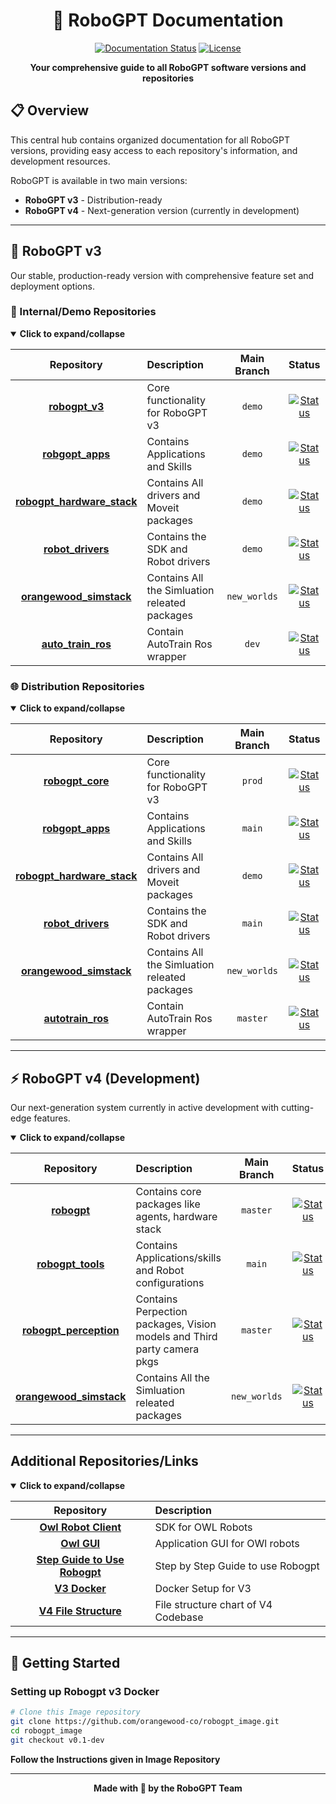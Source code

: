 <div align="center">
  
# 🤖 RoboGPT Documentation

[![Documentation Status](https://img.shields.io/badge/docs-complete-brightgreen.svg)](https://github.com/username/robogpt_docs)
[![License](https://img.shields.io/badge/License-MIT-blue.svg)](LICENSE)

**Your comprehensive guide to all RoboGPT software versions and repositories**

</div>

## 📋 Overview

This central hub contains organized documentation for all RoboGPT versions, providing easy access to each repository's information, and development resources.

RoboGPT is available in two main versions:
- **RoboGPT v3** - Distribution-ready
- **RoboGPT v4** - Next-generation version (currently in development)

---

## 🚀 RoboGPT v3

Our stable, production-ready version with comprehensive feature set and deployment options.

### 🔬 Internal/Demo Repositories

<details open>
<summary><b>Click to expand/collapse</b></summary>

| Repository | Description | Main Branch | Status |
|:----------:|:------------|:----------:|:------:|
| [**robogpt_v3**](https://bitbucket.org/owl-dev/robogpt_v3/src/demo/) | Core functionality for RoboGPT v3 | `demo` | [![Status](https://img.shields.io/badge/status-active-success.svg)]() |
| [**robgopt_apps**](https://bitbucket.org/owl-dev/robogpt_apps/src/demo/) | Contains Applications and Skills | `demo` | [![Status](https://img.shields.io/badge/status-active-success.svg)]() |
| [**robogpt_hardware_stack**](https://bitbucket.org/owl-dev/robogpt_hardware_stack/src/demo/) | Contains All drivers and Moveit packages | `demo` | [![Status](https://img.shields.io/badge/status-active-success.svg)]() |
| [**robot_drivers**](https://bitbucket.org/owl-dev/robot_drivers/src/demo/) | Contains the SDK and Robot drivers | `demo` | [![Status](https://img.shields.io/badge/status-active-success.svg)]() |
| [**orangewood_simstack**](https://bitbucket.org/owl-dev/orangewood_simstack/src/new_worlds/) | Contains All the Simluation releated packages | `new_worlds` | [![Status](https://img.shields.io/badge/status-active-success.svg)]() |
| [**auto_train_ros**](https://bitbucket.org/owl-dev/auto_train_ros/src/dev/) | Contain AutoTrain Ros wrapper | `dev` | [![Status](https://img.shields.io/badge/status-active-success.svg)]() |

</details>

### 🌐 Distribution Repositories

<details open>
<summary><b>Click to expand/collapse</b></summary>

| Repository | Description | Main Branch | Status |
|:----------:|:------------|:----------:|:------:|
| [**robogpt_core**](https://github.com/orangewood-co/robogpt_core.git) | Core functionality for RoboGPT v3 | `prod` | [![Status](https://img.shields.io/badge/status-active-success.svg)]() |
| [**robgopt_apps**](https://github.com/orangewood-co/robogpt_apps.git) | Contains Applications and Skills | `main` | [![Status](https://img.shields.io/badge/status-active-success.svg)]() |
| [**robogpt_hardware_stack**](https://github.com/orangewood-co/robogpt_hardware_stack.git) | Contains All drivers and Moveit packages | `demo` | [![Status](https://img.shields.io/badge/status-active-success.svg)]() |
| [**robot_drivers**](https://github.com/orangewood-co/robot_drivers.git) | Contains the SDK and Robot drivers | `main` | [![Status](https://img.shields.io/badge/status-active-success.svg)]() |
| [**orangewood_simstack**](https://bitbucket.org/owl-dev/orangewood_simstack/src/new_worlds/) | Contains All the Simluation releated packages | `new_worlds` | [![Status](https://img.shields.io/badge/status-active-success.svg)]() |
| [**autotrain_ros**](https://github.com/orangewood-co/autotrain_ros.git) | Contain AutoTrain Ros wrapper | `master` | [![Status](https://img.shields.io/badge/status-active-success.svg)]() |

</details>

---


## ⚡ RoboGPT v4 (Development)

Our next-generation system currently in active development with cutting-edge features.

<details open>
<summary><b>Click to expand/collapse</b></summary>

| Repository | Description | Main Branch | Status |
|:----------:|:------------|:----------:|:------:|
| [**robogpt**](https://github.com/orangewood-co/robogpt.git) | Contains core packages like agents, hardware stack | `master` | [![Status](https://img.shields.io/badge/status-in_development-yellow.svg)]() |
| [**robogpt_tools**](https://github.com/orangewood-co/robogpt_tools.git) | Contains Applications/skills and Robot configurations | `main` | [![Status](https://img.shields.io/badge/status-in_development-yellow.svg)]() |
| [**robogpt_perception**](https://github.com/orangewood-co/robogpt_perception.git) | Contains Perpection packages, Vision models and Third party camera pkgs | `master` | [![Status](https://img.shields.io/badge/status-in_development-yellow.svg)]() |
| [**orangewood_simstack**](https://bitbucket.org/owl-dev/orangewood_simstack/src/new_worlds/) | Contains All the Simluation releated packages | `new_worlds` | [![Status](https://img.shields.io/badge/status-active-success.svg)]() |

</details>

---
## Additional Repositories/Links

<details open>
<summary><b>Click to expand/collapse</b></summary>

| Repository | Description |
|:----------:|:--------------------|
| [**Owl Robot Client**](https://github.com/orangewood-co/owl_robot_client_SDK.git) | SDK for OWL Robots|
| [**Owl GUI**](https://github.com/orangewood-co/OWL_GUI.git) | Application GUI for OWl robots|
| [**Step Guide to Use Robogpt**](https://docs.google.com/document/d/1QOW5KQF15av1xM8G3Q5ZPk_SxEDzB4RAz45goRy2vvA/edit?tab=t.0) | Step by Step Guide to use Robogpt|
| [**V3 Docker**](https://github.com/orangewood-co/robogpt_image.git) | Docker Setup for V3|
| [**V4 File Structure**](https://miro.com/welcomeonboard/NGhEUGxwWUlnYVIzckRpTW5hTjJVZkgwNDVWdGRFakszejhKUlZRdUt4SFhFcnE1Ui9sVXVRdTdLbXNjQU5TZFJyQUdVT1VaSVhueHFlbDJIcWRtY3NacDZJdUJDSmpPUmhZd1E5SmRoVWx5a2kzNmtScmQ0S09nVUcrVFkyMmR0R2lncW1vRmFBVnlLcVJzTmdFdlNRPT0hdjE=?share_link_id=888135151033) | File structure chart of V4 Codebase|

</details>

---


## 🚦 Getting Started

### Setting up Robogpt v3 Docker

```bash
# Clone this Image repository
git clone https://github.com/orangewood-co/robogpt_image.git
cd robogpt_image 
git checkout v0.1-dev
```
**Follow the Instructions given in Image Repository**

---


<div align="center">
  
**Made with 🤬 by the RoboGPT Team**

</div>
